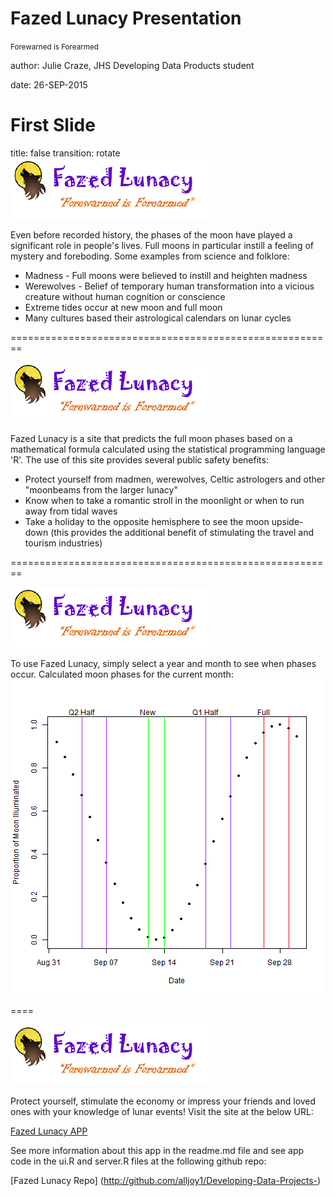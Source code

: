 Fazed Lunacy Presentation 
========================================================

<small>Forewarned is Forearmed</small>

author: Julie Craze, JHS Developing Data Products student

date: 26-SEP-2015



First Slide
========================================================
title: false
transition: rotate
![alt text](Logo.png)   

Even before recorded history, the phases of the moon have played a significant role in people's lives.  Full moons in particular instill a feeling of mystery and foreboding.  Some examples from science and folklore:
- Madness - Full moons were believed to instill and heighten madness
- Werewolves - Belief of temporary human transformation into a vicious creature without human cognition or conscience 
- Extreme tides occur at new moon and full moon
- Many cultures based their astrological calendars on lunar cycles

========================================================

![alt text](Logo.png)   

Fazed Lunacy is a site that predicts the full moon phases based on a mathematical formula calculated using the statistical programming language 'R'.  The use of this site provides several public safety benefits:

- Protect yourself from madmen, werewolves, Celtic astrologers and other "moonbeams from the larger lunacy"
- Know when to take a romantic stroll in the moonlight or when to run away from tidal waves
- Take a holiday to the opposite hemisphere to see the moon upside-down (this provides the additional benefit of stimulating the travel and tourism industries)

========================================================

![alt text](Logo.png)  

To use Fazed Lunacy, simply select a year and month to see when phases occur. Calculated moon phases for the current month:
![plot of chunk unnamed-chunk-1](FazedLunacyPresentation-figure/unnamed-chunk-1-1.png)

====

![alt text](Logo.png)   

Protect yourself, stimulate the economy or impress your friends and loved ones with your knowledge of lunar events!  Visit the site at the below URL:

[Fazed Lunacy APP](http://alljoy1.shinyapps.io/PhasedLoonacy)

See more information about this app in the readme.md file and see app code in the ui.R and server.R files at the following github repo:

[Fazed Lunacy Repo] (http://github.com/alljoy1/Developing-Data-Projects-)

